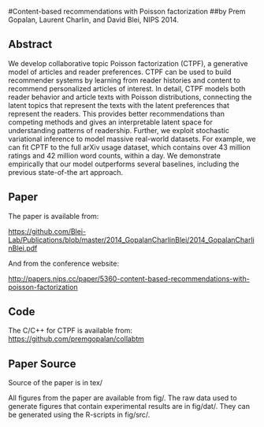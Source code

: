 #Content-based recommendations with Poisson factorization
##by Prem Gopalan, Laurent Charlin, and David Blei, NIPS 2014.

Abstract
--------

We develop collaborative topic Poisson factorization (CTPF), a
generative model of articles and reader preferences. CTPF can be used
to build recommender systems by learning from reader histories and
content to recommend personalized articles of interest.  In detail,
CTPF models both reader behavior and article texts with Poisson
distributions, connecting the latent topics that represent the texts
with the latent preferences that represent the readers.  This provides
better recommendations than competing methods and gives an
interpretable latent space for understanding patterns of readership.
Further, we exploit stochastic variational inference to model massive
real-world datasets. For example, we can fit CPTF to the full arXiv
usage dataset, which contains over 43 million ratings and 42 million
word counts, within a day.  We demonstrate empirically that our model
outperforms several baselines, including the previous state-of-the art
approach.


Paper
-----

The paper is available from: 

https://github.com/Blei-Lab/Publications/blob/master/2014_GopalanCharlinBlei/2014_GopalanCharlinBlei.pdf

And from the conference website:

http://papers.nips.cc/paper/5360-content-based-recommendations-with-poisson-factorization

Code
----

The C/C++ for CTPF is available from:
https://github.com/premgopalan/collabtm

Paper Source
------------

Source of the paper is in tex/

All figures from the paper are available from fig/. The raw data used to
generate figures that contain experimental results are in fig/dat/. They
can be generated using the R-scripts in fig/src/.
